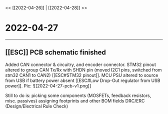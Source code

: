 
<< [[2022-04-26]] | [[2022-04-28]] >>
# 2022-04-27
---

## [[ESC]] PCB schematic finished
Added CAN connector & circuitry, and encoder connector. 
STM32 pinout altered to group CAN Tx/Rx with SHDN pin (moved I2C1 pins, switched from stm32 CAN1 to CAN2) [[ESC#STM32 pinout]]. 
MCU PSU altered to source from USB if battery power absent [[ESC#Low Drop-Out regulator from USB power]]. 
Pic:
![[2022-04-27-pcb-v1.png]]

Still to do is:
picking some components (MOSFETs, feedback resistors, misc. passives)
assigning footprints and other BOM fields
DRC/ERC (Design/Electrical Rule Check)
